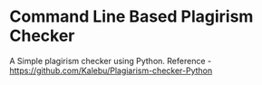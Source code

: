 # Command Line Based Plagirism Checker
A Simple plagirism checker using Python.
Reference - https://github.com/Kalebu/Plagiarism-checker-Python
